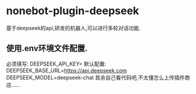 # nonebot-plugin-deepseek
基于deepseek的api,研发的机器人,可以进行多轮对话功能.
## 使用.env环境文件配置.
必须填写:
DEEPSEEK_API_KEY=
默认配置:
DEEPSEEK_BASE_URL=https://api.deepseek.com
DEEPSEEK_MODEL=deepseek-chat 
其余自己看代码吧,不太懂怎么上传插件商店......
